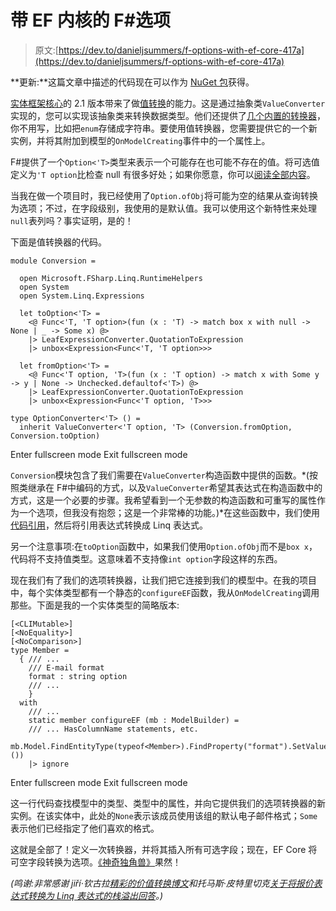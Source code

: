 # 带 EF 内核的 F#选项

> 原文:[https://dev.to/danieljsummers/f-options-with-ef-core-417a](https://dev.to/danieljsummers/f-options-with-ef-core-417a)

**更新:**这篇文章中描述的代码现在可以作为 [NuGet 包](https://www.nuget.org/packages/FSharp.EFCore.OptionConverter/)获得。

[实体框架核心](https://docs.microsoft.com/en-us/ef/core/)的 2.1 版本带来了做[值转换](https://docs.microsoft.com/en-us/ef/core/modeling/value-conversions)的能力。这是通过抽象类`ValueConverter`实现的，您可以实现该抽象类来转换数据类型。他们还提供了[几个内置的转换器](https://docs.microsoft.com/en-us/ef/core/modeling/value-conversions#built-in-converters)，你不用写，比如把`enum`存储成字符串。要使用值转换器，您需要提供它的一个新实例，并将其附加到模型的`OnModelCreating`事件中的一个属性上。

F#提供了一个`Option<'T>`类型来表示一个可能存在也可能不存在的值。将可选值定义为`'T option`比检查 null 有很多好处；如果你愿意，你可以[阅读全部内容](https://docs.microsoft.com/en-us/dotnet/fsharp/language-reference/options)。

当我在做一个项目时，我已经使用了`Option.ofObj`将可能为空的结果从查询转换为选项；不过，在字段级别，我使用的是默认值。我可以使用这个新特性来处理`null`表列吗？事实证明，是的！

下面是值转换器的代码。

```
module Conversion =

  open Microsoft.FSharp.Linq.RuntimeHelpers
  open System
  open System.Linq.Expressions

  let toOption<'T> =
    <@ Func<'T, 'T option>(fun (x : 'T) -> match box x with null -> None | _ -> Some x) @>
    |> LeafExpressionConverter.QuotationToExpression
    |> unbox<Expression<Func<'T, 'T option>>>

  let fromOption<'T> =
    <@ Func<'T option, 'T>(fun (x : 'T option) -> match x with Some y -> y | None -> Unchecked.defaultof<'T>) @>
    |> LeafExpressionConverter.QuotationToExpression
    |> unbox<Expression<Func<'T option, 'T>>>

type OptionConverter<'T> () =
  inherit ValueConverter<'T option, 'T> (Conversion.fromOption, Conversion.toOption) 
```

Enter fullscreen mode Exit fullscreen mode

`Conversion`模块包含了我们需要在`ValueConverter`构造函数中提供的函数。*(按照类继承在 F#中编码的方式，以及`ValueConverter`希望其表达式在构造函数中的方式，这是一个必要的步骤。我希望看到一个无参数的构造函数和可重写的属性作为一个选项，但我没有抱怨；这是一个非常棒的功能。)*在这些函数中，我们使用[代码引用](https://docs.microsoft.com/en-us/dotnet/fsharp/language-reference/code-quotations)，然后将引用表达式转换成 Linq 表达式。

另一个注意事项:在`toOption`函数中，如果我们使用`Option.ofObj`而不是`box x`，代码将不支持值类型。这意味着不支持像`int option`字段这样的东西。

现在我们有了我们的选项转换器，让我们把它连接到我们的模型中。在我的项目中，每个实体类型都有一个静态的`configureEF`函数，我从`OnModelCreating`调用那些。下面是我的一个实体类型的简略版本:

```
[<CLIMutable>]
[<NoEquality>]
[<NoComparison>]
type Member =
  { /// ...
    /// E-mail format
    format : string option
    /// ...
    }
  with
    /// ...
    static member configureEF (mb : ModelBuilder) =
    /// ... HasColumnName statements, etc.
    mb.Model.FindEntityType(typeof<Member>).FindProperty("format").SetValueConverter(OptionConverter<string> ())
    |> ignore 
```

Enter fullscreen mode Exit fullscreen mode

这一行代码查找模型中的类型、类型中的属性，并向它提供我们的选项转换器的新实例。在该实体中，此处的`None`表示该成员使用该组的默认电子邮件格式；`Some`表示他们已经指定了他们喜欢的格式。

这就是全部了！定义一次转换器，并将其插入所有可选字段；现在，EF Core 将可空字段转换为选项。[《神奇独角兽》](https://twitter.com/efmagicunicorns)果然！

*(鸣谢:非常感谢 jiří·钦古拉[精彩的价值转换博文](https://www.tabsoverspaces.com/233708-using-value-converter-for-custom-encryption-of-field-on-entity-framework-core-2-1)和托马斯·皮特里切克[关于将报价表达式转换为 Linq 表达式的栈溢出回答](https://stackoverflow.com/a/23146624)。)*